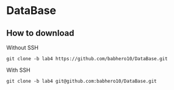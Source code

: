 # DataBase
## How to download
Without SSH
```
git clone -b lab4 https://github.com/babhero10/DataBase.git
```
With SSH
```
git clone -b lab4 git@github.com:babhero10/DataBase.git
```
